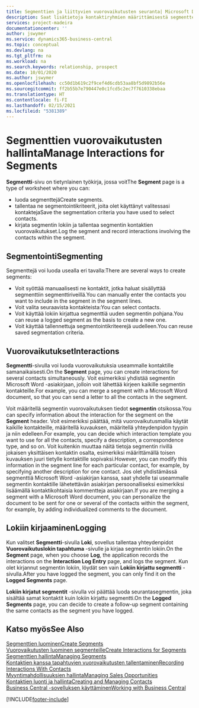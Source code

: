 ```yaml
---
title: Segmenttien ja liittyvien vuorovaikutusten seuranta| Microsoft Docs
description: Saat lisätietoja kontaktiryhmien määrittämisestä segmenttejä luomalla ja segmenttien vuorovaikutusten määrittämisestä.
services: project-madeira
documentationcenter: ''
author: jswymer
ms.service: dynamics365-business-central
ms.topic: conceptual
ms.devlang: na
ms.tgt_pltfrm: na
ms.workload: na
ms.search.keywords: relationship, prospect
ms.date: 10/01/2020
ms.author: jswymer
ms.openlocfilehash: cc50d1b619c2f9cef4d6cdb53aa8bf5d9892b56e
ms.sourcegitcommit: ff2b55b7e790447e0c1fcd5c2ec7f7610338ebaa
ms.translationtype: HT
ms.contentlocale: fi-FI
ms.lasthandoff: 02/15/2021
ms.locfileid: "5381389"
---
```

# <a name="manage-interactions-for-segments"></a><span data-ttu-id="b7a4f-103">Segmenttien vuorovaikutusten hallinta</span><span class="sxs-lookup"><span data-stu-id="b7a4f-103">Manage Interactions for Segments</span></span>
<span data-ttu-id="b7a4f-104">**Segmentti**-sivu on tietynlainen työkirja, jossa voit</span><span class="sxs-lookup"><span data-stu-id="b7a4f-104">The **Segment** page is a type of worksheet where you can:</span></span>

* <span data-ttu-id="b7a4f-105">luoda segmenttejä</span><span class="sxs-lookup"><span data-stu-id="b7a4f-105">Create segments.</span></span>
* <span data-ttu-id="b7a4f-106">tallentaa ne segmentointikriteerit, joita olet käyttänyt valitessasi kontakteja</span><span class="sxs-lookup"><span data-stu-id="b7a4f-106">Save the segmentation criteria you have used to select contacts.</span></span>
* <span data-ttu-id="b7a4f-107">kirjata segmentin lokiin ja tallentaa segmentin kontaktien vuorovaikutukset.</span><span class="sxs-lookup"><span data-stu-id="b7a4f-107">Log the segment and record interactions involving the contacts within the segment.</span></span>

## <a name="segmenting"></a><span data-ttu-id="b7a4f-108">Segmentointi</span><span class="sxs-lookup"><span data-stu-id="b7a4f-108">Segmenting</span></span>
<span data-ttu-id="b7a4f-109">Segmenttejä voi luoda usealla eri tavalla:</span><span class="sxs-lookup"><span data-stu-id="b7a4f-109">There are several ways to create segments:</span></span>

* <span data-ttu-id="b7a4f-110">Voit syöttää manuaalisesti ne kontaktit, jotka haluat sisällyttää segmenttiin segmenttiriveillä.</span><span class="sxs-lookup"><span data-stu-id="b7a4f-110">You can manually enter the contacts you want to include in the segment in the segment lines.</span></span>
* <span data-ttu-id="b7a4f-111">Voit valita seuraavista kontakteista:</span><span class="sxs-lookup"><span data-stu-id="b7a4f-111">You can select contacts.</span></span>
* <span data-ttu-id="b7a4f-112">Voit käyttää lokiin kirjattua segmenttiä uuden segmentin pohjana.</span><span class="sxs-lookup"><span data-stu-id="b7a4f-112">You can reuse a logged segment as the basis to create a new one.</span></span>
* <span data-ttu-id="b7a4f-113">Voit käyttää tallennettuja segmentointikriteerejä uudelleen.</span><span class="sxs-lookup"><span data-stu-id="b7a4f-113">You can reuse saved segmentation criteria.</span></span>

## <a name="interactions"></a><span data-ttu-id="b7a4f-114">Vuorovaikutukset</span><span class="sxs-lookup"><span data-stu-id="b7a4f-114">Interactions</span></span>
<span data-ttu-id="b7a4f-115">**Segmentti**-sivulla voi luoda vuorovaikutuksia useammalle kontaktille samanaikaisesti.</span><span class="sxs-lookup"><span data-stu-id="b7a4f-115">On the **Segment** page, you can create interactions for several contacts simultaneously.</span></span> <span data-ttu-id="b7a4f-116">Voit esimerkiksi yhdistää segmentin Microsoft Word -asiakirjaan, jolloin voit lähettää kirjeen kaikille segmentin kontakteille.</span><span class="sxs-lookup"><span data-stu-id="b7a4f-116">For example, you can merge a segment with a Microsoft Word document, so that you can send a letter to all the contacts in the segment.</span></span>

<span data-ttu-id="b7a4f-117">Voit määritellä segmentin vuorovaikutuksen tiedot **segmentin** otsikossa.</span><span class="sxs-lookup"><span data-stu-id="b7a4f-117">You can specify information about the interaction for the segment on the **Segment** header.</span></span> <span data-ttu-id="b7a4f-118">Voit esimerkiksi päättää, mitä vuorovaikutusmallia käytät kaikille kontakteille, määritellä kuvauksen, määritellä yhteydenpidon tyypin ja niin edelleen.</span><span class="sxs-lookup"><span data-stu-id="b7a4f-118">For example, you can decide which interaction template you want to use for all the contacts, specify a description, a correspondence type, and so on.</span></span> <span data-ttu-id="b7a4f-119">Voit kuitenkin muuttaa näitä tietoja segmentin rivillä jokaisen yksittäisen kontaktin osalta, esimerkiksi määrittämällä toisen kuvauksen juuri tietylle kontaktille sopivaksi.</span><span class="sxs-lookup"><span data-stu-id="b7a4f-119">However, you can modify this information in the segment line for each particular contact, for example, by specifying another description for one contact.</span></span> <span data-ttu-id="b7a4f-120">Jos olet yhdistämässä segmenttiä Microsoft Word -asiakirjan kanssa, saat yhdelle tai useammalle segmentin kontaktille lähetettävän asiakirjan persoonalliseksi esimerkiksi lisäämällä kontaktikohtaisia kommentteja asiakirjaan.</span><span class="sxs-lookup"><span data-stu-id="b7a4f-120">If you are merging a segment with a Microsoft Word document, you can personalize the document to be sent for one or several of the contacts within the segment, for example, by adding individualized comments to the document.</span></span>

## <a name="logging"></a><span data-ttu-id="b7a4f-121">Lokiin kirjaaminen</span><span class="sxs-lookup"><span data-stu-id="b7a4f-121">Logging</span></span>
<span data-ttu-id="b7a4f-122">Kun valitset **Segmentti**-sivulla **Loki**, sovellus tallentaa yhteydenpidot **Vuorovaikutuslokin tapahtuma** -sivulle ja kirjaa segmentin lokiin.</span><span class="sxs-lookup"><span data-stu-id="b7a4f-122">On the **Segment** page, when you choose **Log**, the application records the interactions on the **Interaction Log Entry** page, and logs the segment.</span></span> <span data-ttu-id="b7a4f-123">Kun olet kirjannut segmentin lokiin, löydät sen vain **Lokiin kirjattu segmentti** -sivulla.</span><span class="sxs-lookup"><span data-stu-id="b7a4f-123">After you have logged the segment, you can only find it on the **Logged Segments** page.</span></span>

<span data-ttu-id="b7a4f-124">**Lokiin kirjatut segmentit** -sivulla voi päättää luoda seurantasegmentin, joka sisältää samat kontaktit kuin lokiin kirjattu segmentti.</span><span class="sxs-lookup"><span data-stu-id="b7a4f-124">On the **Logged Segments** page, you can decide to create a follow-up segment containing the same contacts as the segment you have logged.</span></span>

## <a name="see-also"></a><span data-ttu-id="b7a4f-125">Katso myös</span><span class="sxs-lookup"><span data-stu-id="b7a4f-125">See Also</span></span>
[<span data-ttu-id="b7a4f-126">Segmenttien luominen</span><span class="sxs-lookup"><span data-stu-id="b7a4f-126">Create Segments</span></span>](marketing-how-create-segment.md)  
[<span data-ttu-id="b7a4f-127">Vuorovaikutusten luominen segmenteille</span><span class="sxs-lookup"><span data-stu-id="b7a4f-127">Create Interactions for Segments</span></span>](marketing-how-create-interactions.md)  
[<span data-ttu-id="b7a4f-128">Segmenttien hallinta</span><span class="sxs-lookup"><span data-stu-id="b7a4f-128">Managing Segments</span></span>](marketing-segments.md)  
[<span data-ttu-id="b7a4f-129">Kontaktien kanssa tapahtuvien vuorovaikutusten tallentaminen</span><span class="sxs-lookup"><span data-stu-id="b7a4f-129">Recording Interactions With Contacts</span></span>](marketing-interactions.md)  
[<span data-ttu-id="b7a4f-130">Myyntimahdollisuuksien hallinta</span><span class="sxs-lookup"><span data-stu-id="b7a4f-130">Managing Sales Opportunities</span></span>](marketing-manage-sales-opportunities.md)  
[<span data-ttu-id="b7a4f-131">Kontaktien luonti ja hallinta</span><span class="sxs-lookup"><span data-stu-id="b7a4f-131">Creating and Managing Contacts</span></span>](marketing-contacts.md)  
[<span data-ttu-id="b7a4f-132">Business Central -sovelluksen käyttäminen</span><span class="sxs-lookup"><span data-stu-id="b7a4f-132">Working with Business Central</span></span>](ui-work-product.md)


[!INCLUDE[footer-include](includes/footer-banner.md)]